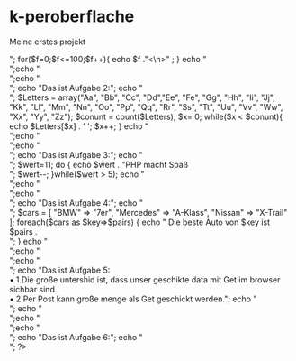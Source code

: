 # k-peroberflache
Meine erstes projekt


<?php
echo "Das ist Aufgabe 1:";
echo "<br>";  
for($f=0;$f<=100;$f++){
    echo $f ."<\n>" ;
    
}



echo "<br>";echo "<br>";echo "<br>"; 
echo "Das ist Aufgabe 2:";
echo "<br>";
$Letters = array("Aa", "Bb", "Cc", "Dd","Ee", "Fe", "Gg", "Hh", "Ii", "Jj", "Kk", "Ll", "Mm", "Nn", "Oo", "Pp", "Qq", "Rr", "Ss", "Tt", "Uu", "Vv", "Ww", "Xx", "Yy", "Zz");
$conunt = count($Letters);
$x= 0;
while($x < $conunt){
    echo $Letters[$x] . ' ';
    $x++;
    
}
    
echo "<br>";echo "<br>";echo "<br>"; 
echo "Das ist Aufgabe 3:";
echo "<br>";
$wert=11;
do {
    echo $wert . "PHP macht Spaß <br>";
    $wert--;
}while($wert > 5);
echo "<br>";echo "<br>";echo "<br>"; 
echo "Das ist Aufgabe 4:";
echo "<br>";
$cars = [
    "BMW" => "7er",
    "Mercedes" => "A-Klass",
    "Nissan" => "X-Trail"
];
foreach($cars as $key=>$pairs) {
    echo " Die beste Auto von $key ist $pairs . <br> ";
    
}

echo "<br>";echo "<br>";echo "<br>"; 
echo "Das ist Aufgabe 5: <br> •	1.Die große untershid ist, dass unser geschikte data mit Get im browser sichbar sind.
 <br> •	2.Per Post kann große menge als Get geschickt werden.";
echo "<br>";

echo "<br>";echo "<br>";echo "<br>"; 
echo "Das ist Aufgabe 6:";
echo "<br>";



?>
